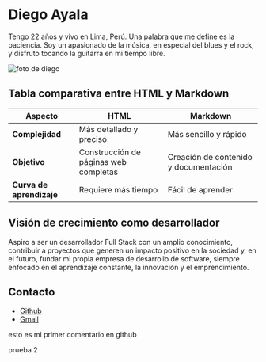 # Diego Ayala

Tengo 22 años y vivo en Lima, Perú. Una palabra que me define es la paciencia. Soy un apasionado de la música, en especial del blues y el rock, y disfruto tocando la guitarra en mi tiempo libre.

![foto de diego](https://scontent-lim1-1.xx.fbcdn.net/v/t39.30808-6/456920620_2290376301297210_492568671761730804_n.jpg?_nc_cat=102&ccb=1-7&_nc_sid=6ee11a&_nc_eui2=AeHhKSZ6IAN1ucUzqtclu0XitFrut0sj6pq0Wu63SyPqmjv2sdbS0IVvXtKxe_5UaCOhQXApqAMfV4xODpXBz0rd&_nc_ohc=4882ml-JY_AQ7kNvgHEBYNR&_nc_zt=23&_nc_ht=scontent-lim1-1.xx&_nc_gid=Aa21UQLTYranMofk7hseOLo&oh=00_AYAkSbYhAFDHM7RoHxwOJO8lEi9qQlfx-H7UsuR1iJYjBg&oe=679627D2)

## Tabla comparativa entre HTML y Markdown

| **Aspecto**              | **HTML**                                | **Markdown**                        |
| ------------------------ | --------------------------------------- | ----------------------------------- |
| **Complejidad**          | Más detallado y preciso                 | Más sencillo y rápido               |
| **Objetivo**             | Construcción de páginas web completas   | Creación de contenido y documentación |
| **Curva de aprendizaje** | Requiere más tiempo                     | Fácil de aprender                   |

## Visión de crecimiento como desarrollador

Aspiro a ser un desarrollador Full Stack con un amplio conocimiento, contribuir a proyectos que generen un impacto positivo en la sociedad y, en el futuro, fundar mi propia empresa de desarrollo de software, siempre enfocado en el aprendizaje constante, la innovación y el emprendimiento.

## Contacto

- [Github](https://github.com/Dr4m002)
- [Gmail](mailto:ayaladiego410@gmail.com)

esto es mi primer comentario en github

prueba 2